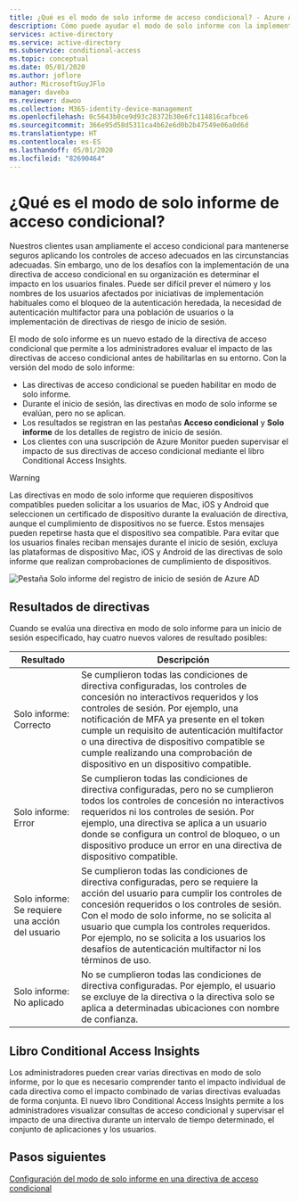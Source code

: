 ```yaml
---
title: ¿Qué es el modo de solo informe de acceso condicional? - Azure Active Directory
description: Cómo puede ayudar el modo de solo informe con la implementación de directivas de acceso condicional
services: active-directory
ms.service: active-directory
ms.subservice: conditional-access
ms.topic: conceptual
ms.date: 05/01/2020
ms.author: joflore
author: MicrosoftGuyJFlo
manager: daveba
ms.reviewer: dawoo
ms.collection: M365-identity-device-management
ms.openlocfilehash: 0c5643b0ce9d93c28372b30e6fc114816cafbce6
ms.sourcegitcommit: 366e95d58d5311ca4b62e6d0b2b47549e06a0d6d
ms.translationtype: HT
ms.contentlocale: es-ES
ms.lasthandoff: 05/01/2020
ms.locfileid: "82690464"
---
```

# <a name="what-is-conditional-access-report-only-mode"></a>¿Qué es el modo de solo informe de acceso condicional?

Nuestros clientes usan ampliamente el acceso condicional para mantenerse seguros aplicando los controles de acceso adecuados en las circunstancias adecuadas. Sin embargo, uno de los desafíos con la implementación de una directiva de acceso condicional en su organización es determinar el impacto en los usuarios finales. Puede ser difícil prever el número y los nombres de los usuarios afectados por iniciativas de implementación habituales como el bloqueo de la autenticación heredada, la necesidad de autenticación multifactor para una población de usuarios o la implementación de directivas de riesgo de inicio de sesión. 

El modo de solo informe es un nuevo estado de la directiva de acceso condicional que permite a los administradores evaluar el impacto de las directivas de acceso condicional antes de habilitarlas en su entorno.  Con la versión del modo de solo informe:

- Las directivas de acceso condicional se pueden habilitar en modo de solo informe.
- Durante el inicio de sesión, las directivas en modo de solo informe se evalúan, pero no se aplican.
- Los resultados se registran en las pestañas **Acceso condicional** y **Solo informe** de los detalles de registro de inicio de sesión.
- Los clientes con una suscripción de Azure Monitor pueden supervisar el impacto de sus directivas de acceso condicional  mediante el libro Conditional Access Insights.

> [!WARNING]
> Las directivas en modo de solo informe que requieren dispositivos compatibles pueden solicitar a los usuarios de Mac, iOS y Android que seleccionen un certificado de dispositivo durante la evaluación de directiva, aunque el cumplimiento de dispositivos no se fuerce. Estos mensajes pueden repetirse hasta que el dispositivo sea compatible. Para evitar que los usuarios finales reciban mensajes durante el inicio de sesión, excluya las plataformas de dispositivo Mac, iOS y Android de las directivas de solo informe que realizan comprobaciones de cumplimiento de dispositivos.

![Pestaña Solo informe del registro de inicio de sesión de Azure AD](./media/concept-conditional-access-report-only/report-only-detail-in-sign-in-log.png)

## <a name="policy-results"></a>Resultados de directivas

Cuando se evalúa una directiva en modo de solo informe para un inicio de sesión especificado, hay cuatro nuevos valores de resultado posibles:

| Resultado | Descripción |
| --- | --- |
| Solo informe: Correcto | Se cumplieron todas las condiciones de directiva configuradas, los controles de concesión no interactivos requeridos y los controles de sesión. Por ejemplo, una notificación de MFA ya presente en el token cumple un requisito de autenticación multifactor o una directiva de dispositivo compatible se cumple realizando una comprobación de dispositivo en un dispositivo compatible. |
| Solo informe: Error | Se cumplieron todas las condiciones de directiva configuradas, pero no se cumplieron todos los controles de concesión no interactivos requeridos ni los controles de sesión. Por ejemplo, una directiva se aplica a un usuario donde se configura un control de bloqueo, o un dispositivo produce un error en una directiva de dispositivo compatible. |
| Solo informe: Se requiere una acción del usuario | Se cumplieron todas las condiciones de directiva configuradas, pero se requiere la acción del usuario para cumplir los controles de concesión requeridos o los controles de sesión. Con el modo de solo informe, no se solicita al usuario que cumpla los controles requeridos. Por ejemplo, no se solicita a los usuarios los desafíos de autenticación multifactor ni los términos de uso.   |
| Solo informe: No aplicado | No se cumplieron todas las condiciones de directiva configuradas. Por ejemplo, el usuario se excluye de la directiva o la directiva solo se aplica a determinadas ubicaciones con nombre de confianza. |

## <a name="conditional-access-insights-workbook"></a>Libro Conditional Access Insights

Los administradores pueden crear varias directivas en modo de solo informe, por lo que es necesario comprender tanto el impacto individual de cada directiva como el impacto combinado de varias directivas evaluadas de forma conjunta. El nuevo libro Conditional Access Insights permite a los administradores visualizar consultas de acceso condicional y supervisar el impacto de una directiva durante un intervalo de tiempo determinado, el conjunto de aplicaciones y los usuarios. 
 
## <a name="next-steps"></a>Pasos siguientes

[Configuración del modo de solo informe en una directiva de acceso condicional](howto-conditional-access-report-only.md)
